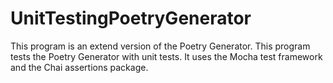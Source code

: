 # UnitTestingPoetryGenerator
This program is an extend version of the Poetry Generator. This program tests the Poetry Generator with unit tests. It uses the Mocha test framework and the Chai assertions package.

